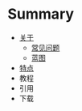 # Summary

* [关于](README.md)
  * [常见问题](faq.md)
  * [蓝图](lan-tu.md)
* [特点](te-dian.md)
* 教程
* 引用
* 下载

